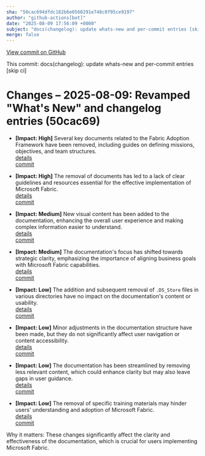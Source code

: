 ```yaml
---
sha: "50cac694dfdc182b6e0560291e748c0f95ce9197"
author: "github-actions[bot]"
date: "2025-08-09 17:56:09 +0000"
subject: "docs(changelog): update whats-new and per-commit entries [skip ci]"
merge: false
---
```


[View commit on GitHub](https://github.com/TheTrustedAdvisor/FabricAdoptionFramework/commit/50cac694dfdc182b6e0560291e748c0f95ce9197)

This commit: docs(changelog): update whats-new and per-commit entries [skip ci]

# Changes – 2025-08-09: Revamped "What's New" and changelog entries (50cac69)

- **[Impact: High]** Several key documents related to the Fabric Adoption Framework have been removed, including guides on defining missions, objectives, and team structures.  
  [details](/docs/about/changes/2025-07-20-1a084247ade55ad5ab8db4728082376b22d9906b.md)  
  [commit](https://github.com/TheTrustedAdvisor/FabricAdoptionFramework/commit/50cac694dfdc182b6e0560291e748c0f95ce9197)

- **[Impact: High]** The removal of documents has led to a lack of clear guidelines and resources essential for the effective implementation of Microsoft Fabric.  
  [details](/docs/about/changes/2025-07-20-515ccf515519e7ca70c93c460dbc92a4c0f0f13c.md)  
  [commit](https://github.com/TheTrustedAdvisor/FabricAdoptionFramework/commit/50cac694dfdc182b6e0560291e748c0f95ce9197)

- **[Impact: Medium]** New visual content has been added to the documentation, enhancing the overall user experience and making complex information easier to understand.  
  [details](/docs/about/changes/2025-07-20-eddd0949c711e7773c95ea8645f33219fc8e68f8.md)  
  [commit](https://github.com/TheTrustedAdvisor/FabricAdoptionFramework/commit/50cac694dfdc182b6e0560291e748c0f95ce9197)

- **[Impact: Medium]** The documentation's focus has shifted towards strategic clarity, emphasizing the importance of aligning business goals with Microsoft Fabric capabilities.  
  [details](/docs/about/changes/2025-07-20-99bbd7955c423e1670f1e1e9f3b50a9a79f6860f.md)  
  [commit](https://github.com/TheTrustedAdvisor/FabricAdoptionFramework/commit/50cac694dfdc182b6e0560291e748c0f95ce9197)

- **[Impact: Low]** The addition and subsequent removal of `.DS_Store` files in various directories have no impact on the documentation's content or usability.  
  [details](/docs/about/changes/2025-07-20-4dec936fdb51eb08c978644a8ad5177963c5f0c4.md)  
  [commit](https://github.com/TheTrustedAdvisor/FabricAdoptionFramework/commit/50cac694dfdc182b6e0560291e748c0f95ce9197)

- **[Impact: Low]** Minor adjustments in the documentation structure have been made, but they do not significantly affect user navigation or content accessibility.  
  [details](/docs/about/changes/2025-07-20-4c00a7565b68830eb2752b72d106795d18c8fa9f.md)  
  [commit](https://github.com/TheTrustedAdvisor/FabricAdoptionFramework/commit/50cac694dfdc182b6e0560291e748c0f95ce9197)

- **[Impact: Low]** The documentation has been streamlined by removing less relevant content, which could enhance clarity but may also leave gaps in user guidance.  
  [details](/docs/about/changes/2025-07-20-3948fa7bc9ab671af8690e6527e831adebbec1dc.md)  
  [commit](https://github.com/TheTrustedAdvisor/FabricAdoptionFramework/commit/50cac694dfdc182b6e0560291e748c0f95ce9197)

- **[Impact: Low]** The removal of specific training materials may hinder users' understanding and adoption of Microsoft Fabric.  
  [details](/docs/about/changes/2025-07-20-5cf273af939618c00caf315d6d9d63571d69b8e6.md)  
  [commit](https://github.com/TheTrustedAdvisor/FabricAdoptionFramework/commit/50cac694dfdc182b6e0560291e748c0f95ce9197)

Why it matters: These changes significantly affect the clarity and effectiveness of the documentation, which is crucial for users implementing Microsoft Fabric.
